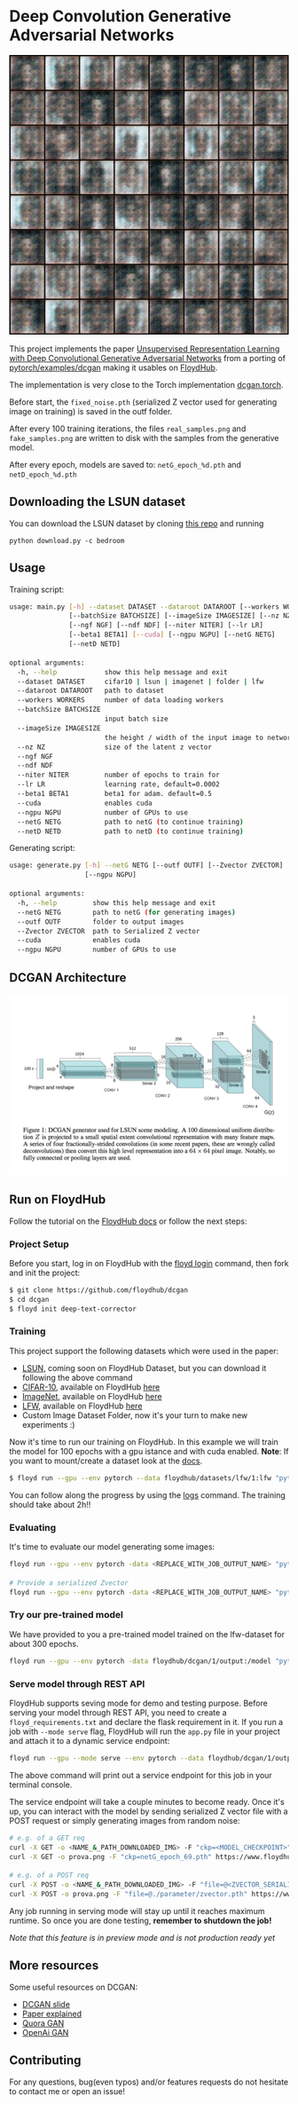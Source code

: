# Deep Convolution Generative Adversarial Networks

![Generated images from noise on LFW ds after 300 epochs](images/lfw-300epochs.gif)

This project implements the paper [Unsupervised Representation Learning with Deep Convolutional Generative Adversarial Networks](http://arxiv.org/abs/1511.06434) from a porting of [pytorch/examples/dcgan](https://github.com/pytorch/examples/tree/master/dcgan) making it usables on [FloydHub](https://www.floydhub.com/).

The implementation is very close to the Torch implementation [dcgan.torch](https://github.com/soumith/dcgan.torch).

Before start, the `fixed_noise.pth` (serialized Z vector used for generating image on training) is saved in the outf folder.

After every 100 training iterations, the files `real_samples.png` and `fake_samples.png` are written to disk
with the samples from the generative model.

After every epoch, models are saved to: `netG_epoch_%d.pth` and `netD_epoch_%d.pth`

## Downloading the LSUN dataset
You can download the LSUN dataset by cloning [this repo](https://github.com/fyu/lsun) and running
```
python download.py -c bedroom
```

## Usage

Training script:

```bash
usage: main.py [-h] --dataset DATASET --dataroot DATAROOT [--workers WORKERS]
               [--batchSize BATCHSIZE] [--imageSize IMAGESIZE] [--nz NZ]
               [--ngf NGF] [--ndf NDF] [--niter NITER] [--lr LR]
               [--beta1 BETA1] [--cuda] [--ngpu NGPU] [--netG NETG]
               [--netD NETD]

optional arguments:
  -h, --help            show this help message and exit
  --dataset DATASET     cifar10 | lsun | imagenet | folder | lfw
  --dataroot DATAROOT   path to dataset
  --workers WORKERS     number of data loading workers
  --batchSize BATCHSIZE
                        input batch size
  --imageSize IMAGESIZE
                        the height / width of the input image to network
  --nz NZ               size of the latent z vector
  --ngf NGF
  --ndf NDF
  --niter NITER         number of epochs to train for
  --lr LR               learning rate, default=0.0002
  --beta1 BETA1         beta1 for adam. default=0.5
  --cuda                enables cuda
  --ngpu NGPU           number of GPUs to use
  --netG NETG           path to netG (to continue training)
  --netD NETD           path to netD (to continue training)
```

Generating script:

```bash
usage: generate.py [-h] --netG NETG [--outf OUTF] [--Zvector ZVECTOR] [--cuda]
                   [--ngpu NGPU]

optional arguments:
  -h, --help         show this help message and exit
  --netG NETG        path to netG (for generating images)
  --outf OUTF        folder to output images
  --Zvector ZVECTOR  path to Serialized Z vector
  --cuda             enables cuda
  --ngpu NGPU        number of GPUs to use
```

## DCGAN Architecture

![DCGAN](images/DCGan.png)

## Run on FloydHub

Follow the tutorial on the [FloydHub docs](http://docs.floydhub.com/examples/dcgan/) or follow the next steps:

### Project Setup

Before you start, log in on FloydHub with the [floyd login](http://docs.floydhub.com/commands/login/) command, then fork and init
the project:

```bash
$ git clone https://github.com/floydhub/dcgan
$ cd dcgan
$ floyd init deep-text-corrector
```

### Training

This project support the following datasets which were used in the paper:
- [LSUN](http://www.yf.io/p/lsun), coming soon on FloydHub Dataset, but you can download it following the above command
- [CIFAR-10](https://www.cs.toronto.edu/~kriz/cifar.html), available on FloydHub [here](https://www.floydhub.com/search/datasets?query=cifar)
- [ImageNet](http://www.image-net.org/), available on FloydHub [here](https://www.floydhub.com/search/datasets?query=imagenet)
- [LFW](http://vis-www.cs.umass.edu/lfw/), available on FloydHub [here](https://www.floydhub.com/search/datasets?query=lfw)
- Custom Image Dataset Folder, now it's your turn to make new experiments :)

Now it's time to run our training on FloydHub. In this example we will train the model for 100 epochs with a gpu istance and with cuda enabled.
**Note**: If you want to mount/create a dataset look at the [docs](http://docs.floydhub.com/guides/basics/create_new/#create-a-new-dataset).

```bash
$ floyd run --gpu --env pytorch --data floydhub/datasets/lfw/1:lfw "python main.py --dataset lfw --dataroot /lfw --outf /output --cuda --ngpu 1 --niter 100
```
You can follow along the progress by using the [logs](http://docs.floydhub.com/commands/logs/) command.
The training should take about 2h!!

### Evaluating

It's time to evaluate our model generating some images:

```bash
floyd run --gpu --env pytorch -data <REPLACE_WITH_JOB_OUTPUT_NAME> "python generator.py --netG <REPLACE_WITH_MODEL_CHECKPOINT_PATH> --ngpu 1 --cuda"

# Provide a serialized Zvector
floyd run --gpu --env pytorch -data <REPLACE_WITH_JOB_OUTPUT_NAME> "python generator.py --netG <REPLACE_WITH_MODEL_CHECKPOINT_PATH> --Zvector <REPLACE_WITH_SERIALIZED_Z_VECTOR_PATH> --ngpu 1 --cuda"
```

### Try our pre-trained model

We have provided to you a pre-trained model trained on the lfw-dataset for about 300 epochs.

```bash
floyd run --gpu --env pytorch -data floydhub/dcgan/1/output:/model "python generator.py --netG /model/netG_epoch_299.pth --ngpu 1 --cuda"
```

### Serve model through REST API

FloydHub supports seving mode for demo and testing purpose. Before serving your model through REST API,
you need to create a `floyd_requirements.txt` and declare the flask requirement in it. If you run a job
with `--mode serve` flag, FloydHub will run the `app.py` file in your project
and attach it to a dynamic service endpoint:

```bash
floyd run --gpu --mode serve --env pytorch --data floydhub/dcgan/1/output:/model:model
```

The above command will print out a service endpoint for this job in your terminal console.

The service endpoint will take a couple minutes to become ready. Once it's up, you can interact with the model by sending serialized Z vector file with a POST request or simply generating images from random noise:

```bash
# e.g. of a GET req
curl -X GET -o <NAME_&_PATH_DOWNLOADED_IMG> -F "ckp=<MODEL_CHECKPOINT>" <SERVICE_ENDPOINT>
curl -X GET -o prova.png -F "ckp=netG_epoch_69.pth" https://www.floydhub.com/expose/hellllllllllllllo!!!!

# e.g. of a POST req
curl -X POST -o <NAME_&_PATH_DOWNLOADED_IMG> -F "file=@<ZVECTOR_SERIALIZED_PATH>" <SERVICE_ENDPOINT>
curl -X POST -o prova.png -F "file=@./parameter/zvector.pth" https://www.floydhub.com/expose/hellllllllllllllo!!!!
```

Any job running in serving mode will stay up until it reaches maximum runtime. So
once you are done testing, **remember to shutdown the job!**

*Note that this feature is in preview mode and is not production ready yet*

## More resources

Some useful resources on DCGAN:

- [DCGAN slide](https://www.slideshare.net/enakai/dcgan-how-does-it-work)
- [Paper explained](https://medium.com/@liyin_27935/dcgan-79af14a1c247)
- [Quora GAN](https://www.quora.com/What-are-Generative-Adversarial-Networks-GANs)
- [OpenAi GAN](https://blog.openai.com/generative-models/)

## Contributing

For any questions, bug(even typos) and/or features requests do not hesitate to contact me or open an issue!
